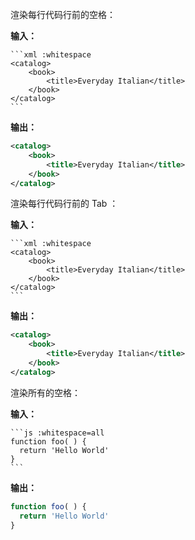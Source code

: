 渲染每行代码行前的空格：

**输入：**

````
```xml :whitespace
<catalog>
    <book>
        <title>Everyday Italian</title>
    </book>
</catalog>
```
````

**输出：**

```xml :whitespace :no-line-numbers
<catalog>
    <book>
        <title>Everyday Italian</title>
    </book>
</catalog>
```

渲染每行代码行前的 Tab ：

**输入：**

````
```xml :whitespace
<catalog>
	<book>
		<title>Everyday Italian</title>
	</book>
</catalog>
```
````

**输出：**

```xml :whitespace :no-line-numbers
<catalog>
	<book>
		<title>Everyday Italian</title>
	</book>
</catalog>
```

渲染所有的空格：

**输入：**

````
```js :whitespace=all
function foo( ) {
  return 'Hello World'  
}
```
````

**输出：**

```js :whitespace=all :no-line-numbers
function foo( ) {
  return 'Hello World'  
}
```
